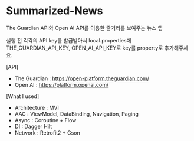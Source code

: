 # Summarized-News

The Guardian API와 Open AI API를 이용한 줄거리를 보여주는 뉴스 앱

실행 전 각각의 API key를 발급받아서 local.properties에 THE_GUARDIAN_API_KEY, OPEN_AI_API_KEY로 key를 property로 추가해주세요.

[API]
- The Guardian : https://open-platform.theguardian.com/
- Open AI : https://platform.openai.com/

[What I used]
- Architecture : MVI
- AAC : ViewModel, DataBinding, Navigation, Paging
- Async : Coroutine + Flow
- DI : Dagger Hilt
- Network : Retrofit2 + Gson
